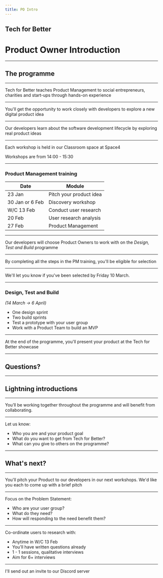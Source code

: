 ```yaml
---
title: PO Intro
---
```


## Tech for Better

# Product Owner Introduction

---

## The programme

---

Tech for Better teaches Product Management to social entrepreneurs, charities and start-ups through hands-on experience

---

You'll get the opportunity to work closely with developers to explore a new digital product idea

---

Our developers learn about the software development lifecycle by exploring real product ideas

---

Each workshop is held in our Classroom space at Space4

Workshops are from 14:00 - 15:30

---

### Product Management training

| Date            | Module                  |
| --------------- | ----------------------- |
| 23 Jan          | Pitch your product idea |
| 30 Jan or 6 Feb | Discovery workshop      |
| W/C 13 Feb      | Conduct user research   |
| 20 Feb          | User research analysis  |
| 27 Feb          | Product Management      |

---

Our developers will choose Product Owners to work with on the _Design, Test and Build_ programme

---

By completing all the steps in the PM training, you'll be eligible for selection

---

We'll let you know if you've been selected by Friday 10 March.

---

### Design, Test and Build

_(14 March -> 6 April)_

- One design sprint
- Two build sprints
- Test a prototype with your user group
- Work with a Product Team to build an MVP

---

At the end of the programme, you'll present your product at the Tech for Better showcase

---

## Questions?

---

## Lightning introductions

---

You’ll be working together throughout the programme and will benefit from collaborating.

---

Let us know:

- Who you are and your product goal
- What do you want to get from Tech for Better?
- What can you give to others on the programme?

---

## What's next?

---

You'll pitch your Product to our developers in our next workshops. We'd like you each to come up with a brief pitch

---

Focus on the Problem Statement:

- Who are your user group?
- What do they need?
- How will responding to the need benefit them?

---

Co-ordinate users to research with:

- Anytime in W/C 13 Feb
- You'll have written questions already
- 1 - 1 sessions, qualitative interviews
- Aim for 6+ interviews

---

I'll send out an invite to our Discord server
